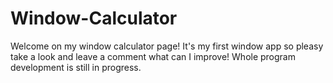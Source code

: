 # Window-Calculator
Welcome on my window calculator page!
It's my first window app so pleasy take a look and leave a comment what can I improve!
Whole program development is still in progress.
